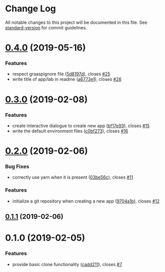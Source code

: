# Change Log

All notable changes to this project will be documented in this file. See [standard-version](https://github.com/conventional-changelog/standard-version) for commit guidelines.

<a name="0.4.0"></a>
# [0.4.0](https://github.com/graasp/graasp-cli/compare/v0.3.0...v0.4.0) (2019-05-16)


### Features

* respect graaspignore file ([5d8197d](https://github.com/graasp/graasp-cli/commit/5d8197d)), closes [#25](https://github.com/graasp/graasp-cli/issues/25)
* write title of app/lab in readme ([a6773e1](https://github.com/graasp/graasp-cli/commit/a6773e1)), closes [#26](https://github.com/graasp/graasp-cli/issues/26)



<a name="0.3.0"></a>
# [0.3.0](https://github.com/graasp/graasp-cli/compare/v0.2.0...v0.3.0) (2019-02-08)


### Features

* create interactive dialogue to create new app ([bf17e93](https://github.com/graasp/graasp-cli/commit/bf17e93)), closes [#15](https://github.com/graasp/graasp-cli/issues/15)
* write the default environment files ([c0bf273](https://github.com/graasp/graasp-cli/commit/c0bf273)), closes [#16](https://github.com/graasp/graasp-cli/issues/16)



<a name="0.2.0"></a>
# [0.2.0](https://github.com/graasp/graasp-cli/compare/v0.1.1...v0.2.0) (2019-02-06)


### Bug Fixes

* correctly use yarn when it is present ([03be56c](https://github.com/graasp/graasp-cli/commit/03be56c)), closes [#11](https://github.com/graasp/graasp-cli/issues/11)


### Features

* initialize a git repository when creating a new app ([9704a1b](https://github.com/graasp/graasp-cli/commit/9704a1b)), closes [#12](https://github.com/graasp/graasp-cli/issues/12)



<a name="0.1.1"></a>
## [0.1.1](https://github.com/graasp/graasp-cli/compare/v0.1.0...v0.1.1) (2019-02-06)



<a name="0.1.0"></a>
# 0.1.0 (2019-02-05)


### Features

* provide basic clone functionality ([cadd211](https://github.com/graasp/graasp-cli/commit/cadd211)), closes [#7](https://github.com/graasp/graasp-cli/issues/7)
